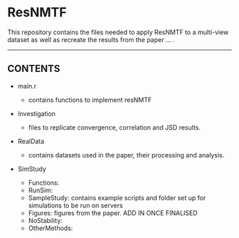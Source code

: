 # ResNMTF
 
This repository contains the files needed to apply ResNMTF to a multi-view dataset as well as recreate the results from the paper ... . 


---------------------------------
CONTENTS
---------------------------------

- main.r
  - contains functions to implement resNMTF

- Investigation
   - files to replicate convergence, correlation and JSD results.

- RealData
  - contains datasets used in the paper, their processing and analysis.

- SimStudy
  - Functions:
  - RunSim:
  - SampleStudy: contains example scripts and folder set up for simulations to be run on servers
  - Figures: figures from the paper. ADD IN ONCE FINALISED
  - NoStability:
  - OtherMethods:

